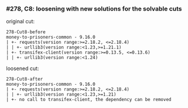 ### #278, C8: loosening with new solutions for the solvable cuts
original cut:

```
278-Cut8-before
money-to-prisoners-common - 9.16.0
| +- requests(version range:>=2.18.2, <=2.18.4)
| | +- urllib3(version range:<1.23,>=1.21.1)
| +- transifex-client(version range:>=0.13.5, <=0.13.6)
| | +- urllib3(version range:<1.24)
```




loosened cut:
```
278-Cut8-after
money-to-prisoners-common - 9.16.0
| +- requests(version range:>=2.18.2, <=2.18.4)
| | +- urllib3(version range:<1.23,>=1.21) 
| +- no call to transifex-client, the dependency can be removed
```


